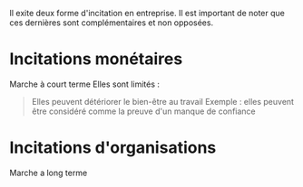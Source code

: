 Il exite deux forme d'incitation en entreprise. Il est important de noter que ces dernières sont complémentaires et non opposées.

Incitations monétaires
==============================
Marche à court terme
Elles sont limités :
> Elles peuvent détériorer le bien-être au travail
> 	Exemple : elles peuvent être considéré comme la preuve d'un manque de confiance

Incitations d'organisations
===================================
Marche a long terme
